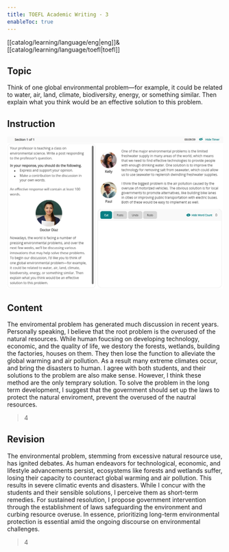 ```yaml
---
title: TOEFL Academic Writing - 3
enableToc: true
---
```

[[catalog/learning/language/eng|eng]]&
[[catalog/learning/language/toefl|toefl]]   

## Topic
Think of one global environmental problem—for example, it could be related to water, air, land, climate, biodiversity, energy, or something similar. Then explain what you think would be an effective solution to this problem.

## Instruction
![](images/english/TOEFL_Academic_Writing_3.png)

## Content
The enviromental problem has generated much discussion in recent years. Personally speaking, I believe that the root problem is the overused of the natural resources. While human foucsing on developing technology, economic, and the quality of life, we destory the forests, wetlands, building the factories, houses on them. They then lose the function to alleviate the global warming and air pollution. As a result many extreme climates occur, and bring the disasters to human. I agree with both students, and their solutions to the problem are also make sense. However, I think these method are the only temprary solution. To solve the problem in the long term development, I suggest that the government should set up the laws to protect the natural enviroment, prevent the overused of the nautral resources.
> 4

## Revision
The environmental problem, stemming from excessive natural resource use, has ignited debates. As human endeavors for technological, economic, and lifestyle advancements persist, ecosystems like forests and wetlands suffer, losing their capacity to counteract global warming and air pollution. This results in severe climatic events and disasters. While I concur with the students and their sensible solutions, I perceive them as short-term remedies. For sustained resolution, I propose government intervention through the establishment of laws safeguarding the environment and curbing resource overuse. In essence, prioritizing long-term environmental protection is essential amid the ongoing discourse on environmental challenges. 
> 4
